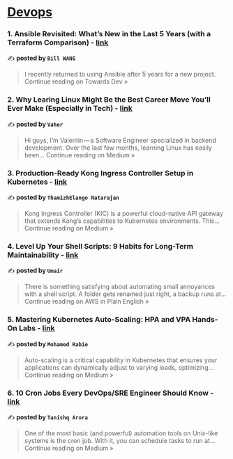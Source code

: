 
<h1><a href=https://medium.com/tag/devops/recommended target="_blank" rel="noopener noreferrer">Devops</a></h1>
<h3>1. Ansible Revisited: What’s New in the Last 5 Years (with a Terraform Comparison) - <a href="https://towardsdev.com/ansible-revisited-whats-new-in-the-last-5-years-with-a-terraform-comparison-10f6db8b99b2?source=rss------devops-5" target="_blank" rel="noopener noreferrer">link</a></h3>

✍️ **posted by `Bill WANG`**

<blockquote>I recently returned to using Ansible after 5 years for a new project.
Continue reading on Towards Dev »</blockquote>

<h3>2. Why Learing Linux Might Be the Best Career Move You’ll Ever Make (Especially in Tech) - <a href="https://medium.com/@vaher.246/why-learing-linux-might-be-the-best-career-move-youll-ever-make-especially-in-tech-b935f5dcb92f?source=rss------devops-5" target="_blank" rel="noopener noreferrer">link</a></h3>

✍️ **posted by `Vaher `**

<blockquote>Hi guys, I’m Valentín — a Software Engineer specialized in backend development. Over the last few months, learning Linux has easily been…
Continue reading on Medium »</blockquote>

<h3>3. Production-Ready Kong Ingress Controller Setup in Kubernetes - <a href="https://thamizhelango.medium.com/production-ready-kong-ingress-controller-setup-in-kubernetes-04827aa34f4d?source=rss------devops-5" target="_blank" rel="noopener noreferrer">link</a></h3>

✍️ **posted by `ThamizhElango Natarajan`**

<blockquote>Kong Ingress Controller (KIC) is a powerful cloud-native API gateway that extends Kong’s capabilities to Kubernetes environments. This…
Continue reading on Medium »</blockquote>

<h3>4. Level Up Your Shell Scripts: 9 Habits for Long-Term Maintainability - <a href="https://aws.plainenglish.io/level-up-your-shell-scripts-9-habits-for-long-term-maintainability-015f7d20ecba?source=rss------devops-5" target="_blank" rel="noopener noreferrer">link</a></h3>

✍️ **posted by `Umair`**

<blockquote>There is something satisfying about automating small annoyances with a shell script. A folder gets renamed just right, a backup runs at…
Continue reading on AWS in Plain English »</blockquote>

<h3>5. Mastering Kubernetes Auto-Scaling: HPA and VPA Hands-On Labs - <a href="https://medium.com/@mohamed180235/mastering-kubernetes-auto-scaling-hpa-and-vpa-hands-on-labs-af53919ec266?source=rss------devops-5" target="_blank" rel="noopener noreferrer">link</a></h3>

✍️ **posted by `Mohamed Rabie`**

<blockquote>Auto-scaling is a critical capability in Kubernetes that ensures your applications can dynamically adjust to varying loads, optimizing…
Continue reading on Medium »</blockquote>

<h3>6. 10 Cron Jobs Every DevOps/SRE Engineer Should Know - <a href="https://medium.com/@tanishq-sre/10-cron-jobs-every-devops-sre-engineer-should-know-bb24af322a1f?source=rss------devops-5" target="_blank" rel="noopener noreferrer">link</a></h3>

✍️ **posted by `Tanishq Arora`**

<blockquote>One of the most basic (and powerful) automation tools on Unix-like systems is the cron job. With it, you can schedule tasks to run at…
Continue reading on Medium »</blockquote>

